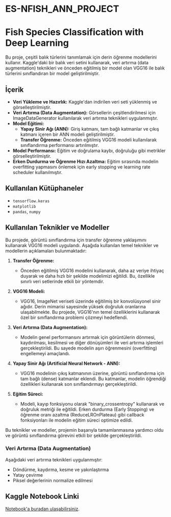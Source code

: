 # ES-NFISH_ANN_PROJECT
# Fish Species Classification with Deep Learning

Bu proje, çeşitli balık türlerini tanımlamak için derin öğrenme modellerini kullanır. Kaggle'daki bir balık veri setini kullanarak, veri artırma (data augmentation) teknikleri ve önceden eğitilmiş bir model olan VGG16 ile balık türlerini sınıflandıran bir model geliştirilmiştir.

## İçerik
- **Veri Yükleme ve Hazırlık:** Kaggle'dan indirilen veri seti yüklenmiş ve görselleştirilmiştir.
- **Veri Artırma (Data Augmentation):** Görsellerin çeşitlendirilmesi için ImageDataGenerator kullanılarak veri artırma teknikleri uygulanmıştır.
- **Model Eğitimi:**
  - **Yapay Sinir Ağı (ANN):** Giriş katmanı, tam bağlı katmanlar ve çıkış katmanı içeren bir ANN modeli geliştirilmiştir.
  - **Transfer Öğrenme:** Önceden eğitilmiş VGG16 modeli kullanılarak sınıflandırma performansı artırılmıştır.
- **Model Performansı:** Eğitim ve doğrulama kaybı, doğruluğu gibi metrikler görselleştirilmiştir.
- **Erken Durdurma ve Öğrenme Hızı Azaltma:** Eğitim sırasında modelin overfitting yapmasını önlemek için early stopping ve learning rate scheduler kullanılmıştır.

## Kullanılan Kütüphaneler
- `tensorflow.keras`
- `matplotlib`
- `pandas`, `numpy`

## Kullanılan Teknikler ve Modeller
Bu projede, görüntü sınıflandırma için transfer öğrenme yaklaşımını kullanarak VGG16 modeli uygulandı. Aşağıda kullanılan temel teknikler ve modellerin açıklamaları bulunmaktadır:

1. **Transfer Öğrenme:**
   - Önceden eğitilmiş VGG16 modelini kullanarak, daha az veriye ihtiyaç duyarak ve daha hızlı bir şekilde modelimizi eğitildi. Bu, özellikle sınırlı veri setlerinde etkili bir yöntemdir.

2. **VGG16 Modeli:**
   - VGG16, ImageNet veriseti üzerinde eğitilmiş bir konvolüsyonel sinir ağıdır. Derin mimarisi sayesinde yüksek doğruluk oranlarına ulaşabilmekte. Bu projede, VGG16'nın temel özelliklerini kullanarak özel bir sınıflandırma problemi çözmeyi hedeflendi.

3. **Veri Artırma (Data Augmentation):**
   - Modelin genel performansını artırmak için görüntülerin dönmesi, kaydırılması, kesilmesi ve diğer dönüşümleri ile veri artırma işlemleri gerçekleştirildi. Bu sayede modelin aşırı öğrenmesini (overfitting) engellemeyi amaçlandı.

4. **Yapay Sinir Ağı (Artificial Neural Network - ANN):**
   - VGG16 modelinin çıkış katmanının üzerine, görüntü sınıflandırma için tam bağlı (dense) katmanlar eklendi. Bu katmanlar, modelin öğrendiği özellikleri kullanarak son sınıflandırmayı gerçekleştirildi.

5. **Eğitim Süreci:**
   - Modeli, kayıp fonksiyonu olarak "binary_crossentropy" kullanarak ve doğruluk metriği ile eğitildi. Erken durdurma (Early Stopping) ve öğrenme oranı azaltma (ReduceLROnPlateau) gibi callback fonksiyonları ile modelin eğitim süreci optimize edildi.

Bu teknikler ve modeller, projemin başarıyla tamamlanmasına yardımcı oldu ve görüntü sınıflandırma görevini etkili bir şekilde gerçekleştirildi.

### Veri Artırma (Data Augmentation)
Aşağıdaki veri artırma teknikleri uygulanmıştır:
- Döndürme, kaydırma, kesme ve yakınlaştırma
- Yatay çevirme
- Piksel değerlerinin normalize edilmesi


## Kaggle Notebook Linki
[Notebook'a buradan ulaşabilirsiniz](https://www.kaggle.com/code/esnakfdan/es-nakf-danfish-ann-project/notebook).
